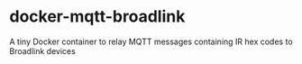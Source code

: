 # docker-mqtt-broadlink

A tiny Docker container to relay MQTT messages containing IR hex codes to Broadlink devices 
